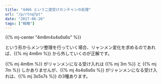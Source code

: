```yaml
---
title: "4466 という二度受けカンチャンの処理"
url: "/p/rtnq7pt"
date: "2017-06-26"
tags: ["戦略"]
---
```


{{% mj-center "4m6m4s4s6s6s" %}}

という形からメンツ整理を行っていく場合、リャンメン変化を求めるのであれば、{{% mj 4m6m %}} から外していくのが正解です。

{{% mj 4m6m %}} がリャンメンになる受け入れは {{% mj 3m %}} と {{% mj 7m %}} しかありませんが、{{% mj 4s4s6s6s %}} がリャンメンになる受け入れは、{{% mj 3s5s7s %}} の3種あります。

